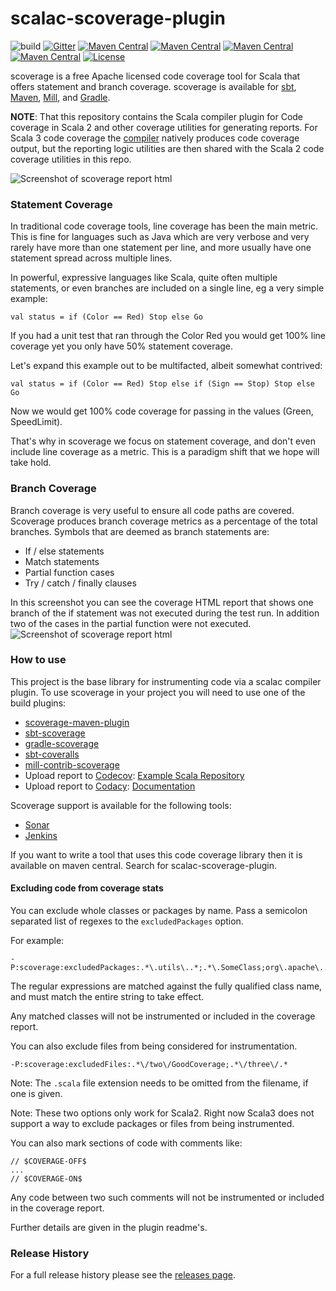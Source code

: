 # scalac-scoverage-plugin

![build](https://github.com/scoverage/scalac-scoverage-plugin/workflows/build/badge.svg)
[![Gitter](https://img.shields.io/gitter/room/scoverage/scoverage.svg)](https://gitter.im/scoverage/scoverage)
[![Maven Central](https://img.shields.io/maven-central/v/org.scoverage/scalac-scoverage-plugin_2.11.12.svg?label=latest%202.11%20Scala%20support%20[2.11.12]%20and%20latest%20version)](http://search.maven.org/#search|ga|1|g%3A%22org.scoverage%22%20AND%20a%3A%22scalac-scoverage-plugin_2.11.12%22)
[![Maven Central](https://img.shields.io/maven-central/v/org.scoverage/scalac-scoverage-plugin_2.12.16.svg?label=2.12%20Scala%20support%20)](http://search.maven.org/#search|ga|1|g%3A%22org.scoverage%22%20AND%20a%3A%22scalac-scoverage-plugin_2.12.16%22)
[![Maven Central](https://img.shields.io/maven-central/v/org.scoverage/scalac-scoverage-plugin_2.13.8.svg?label=2.13%20Scala%20support%20)](http://search.maven.org/#search|ga|1|g%3A%22org.scoverage%22%20AND%20a%3A%22scalac-scoverage-plugin_2.13.8%22)
[![Maven Central](https://img.shields.io/maven-central/v/org.scoverage/scalac-scoverage-domain_3.svg?label=3%20Scala%20support%20)](http://search.maven.org/#search|ga|1|g%3A%22org.scoverage%22%20AND%20a%3A%22scalac-scoverage-domain_3%22)
[![License](http://img.shields.io/:license-Apache%202-red.svg)](http://www.apache.org/licenses/LICENSE-2.0.txt)

scoverage is a free Apache licensed code coverage tool for Scala that offers
statement and branch coverage.  scoverage is available for
[sbt](https://github.com/scoverage/sbt-scoverage),
[Maven](https://github.com/scoverage/scoverage-maven-plugin),
[Mill](https://com-lihaoyi.github.io/mill/mill/Plugin_Scoverage.html), and
[Gradle](https://github.com/scoverage/gradle-scoverage).


**NOTE**: That this repository contains the Scala compiler plugin for Code coverage
in Scala 2 and other coverage utilities for generating reports. For Scala 3 code
coverage the [compiler](https://github.com/lampepfl/dotty) natively produces
code coverage output, but the reporting logic utilities are then shared with the
Scala 2 code coverage utilities in this repo.

![Screenshot of scoverage report html](misc/screenshot2.png)

### Statement Coverage

In traditional code coverage tools, line coverage has been the main metric. 
This is fine for languages such as Java which are very verbose and very rarely have more than one
statement per line, and more usually have one statement spread across multiple lines.

In powerful, expressive languages like Scala, quite often multiple statements, or even branches
are included on a single line, eg a very simple example:

```
val status = if (Color == Red) Stop else Go
```

If you had a unit test that ran through the Color Red you would get 100% line coverage
yet you only have 50% statement coverage.

Let's expand this example out to be multifacted, albeit somewhat contrived:

```
val status = if (Color == Red) Stop else if (Sign == Stop) Stop else Go
```

Now we would get 100% code coverage for passing in the values (Green, SpeedLimit).

That's why in scoverage we focus on statement coverage, and don't even include line coverage as a metric.
This is a paradigm shift that we hope will take hold.

### Branch Coverage

Branch coverage is very useful to ensure all code paths are covered. Scoverage produces branch coverage metrics
as a percentage of the total branches. Symbols that are deemed as branch statements are:

* If / else statements
* Match statements
* Partial function cases
* Try / catch / finally clauses

In this screenshot you can see the coverage HTML report that shows one branch of the if statement was not
executed during the test run. In addition two of the cases in the partial function were not executed.
![Screenshot of scoverage report html](misc/screenshot1.png)

### How to use

This project is the base library for instrumenting code via a scalac compiler plugin. To use scoverage in your
project you will need to use one of the build plugins:

* [scoverage-maven-plugin](https://github.com/scoverage/scoverage-maven-plugin)
* [sbt-scoverage](https://github.com/scoverage/sbt-scoverage)
* [gradle-scoverage](https://github.com/scoverage/gradle-scoverage)
* [sbt-coveralls](https://github.com/scoverage/sbt-coveralls)
* [mill-contrib-scoverage](https://www.lihaoyi.com/mill/page/contrib-modules.html#scoverage)
* Upload report to [Codecov](https://codecov.io): [Example Scala Repository](https://github.com/codecov/example-scala)
* Upload report to [Codacy](https://www.codacy.com/): [Documentation](https://support.codacy.com/hc/en-us/articles/207279819-Coverage)

Scoverage support is available for the following tools:

* [Sonar](https://github.com/RadoBuransky/sonar-scoverage-plugin)
* [Jenkins](https://github.com/jenkinsci/scoverage-plugin)

If you want to write a tool that uses this code coverage library then it is available on maven central.
Search for scalac-scoverage-plugin.

#### Excluding code from coverage stats

You can exclude whole classes or packages by name. Pass a semicolon separated
list of regexes to the `excludedPackages` option.

For example:

    -P:scoverage:excludedPackages:.*\.utils\..*;.*\.SomeClass;org\.apache\..*

The regular expressions are matched against the fully qualified class name, and must match the entire string to take effect.

Any matched classes will not be instrumented or included in the coverage report.

You can also exclude files from being considered for instrumentation.

    -P:scoverage:excludedFiles:.*\/two\/GoodCoverage;.*\/three\/.*

Note: The `.scala` file extension needs to be omitted from the filename, if one is given.

Note: These two options only work for Scala2. Right now Scala3 does not support
a way to exclude packages or files from being instrumented.

You can also mark sections of code with comments like:

    // $COVERAGE-OFF$
    ...
    // $COVERAGE-ON$

Any code between two such comments will not be instrumented or included in the coverage report.

Further details are given in the plugin readme's.

### Release History

For a full release history please see the [releases
page](https://github.com/scoverage/scalac-scoverage-plugin/releases).
